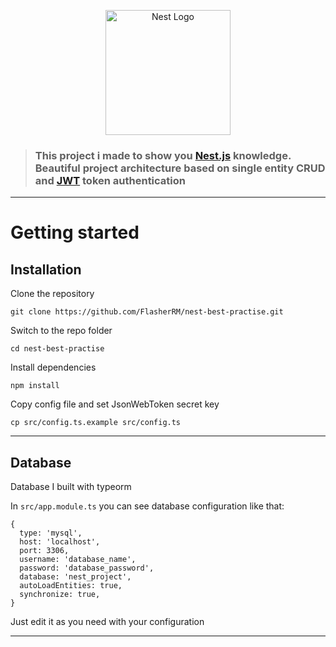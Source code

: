 <p align="center">
  <a href="https://nestjs.com/" target="blank"><img src="https://nestjs.com/img/logo-small.svg" width="200" alt="Nest Logo" /></a>
</p>

> ### This project i made to show you [Nest.js](https://nestjs.com/) knowledge. Beautiful project architecture based on single entity CRUD and [JWT](https://jwt.io) token authentication

----------

# Getting started

## Installation

Clone the repository

    git clone https://github.com/FlasherRM/nest-best-practise.git

Switch to the repo folder

    cd nest-best-practise

Install dependencies

    npm install

Copy config file and set JsonWebToken secret key

    cp src/config.ts.example src/config.ts
    
----------

## Database

Database I built with typeorm

In `src/app.module.ts` you can see database configuration like that:

    {
      type: 'mysql',
      host: 'localhost',
      port: 3306,
      username: 'database_name',
      password: 'database_password',
      database: 'nest_project',
      autoLoadEntities: true,
      synchronize: true,
    }

Just edit it as you need with your configuration

----------
